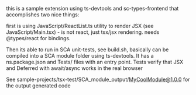 this is a sample extension using ts-devtools and sc-types-frontend that accomplishes two nice things:

first is using JavaScript/ReactList.ts utility to render JSX (see JavaScript/Main.tsx) - is not react, just tsx/jsx rendering. needs @types/react for bindings. 

Then its able to run in SCA unit-tests, see build.sh, basically can be compiled into a SCA module folder using ts-devtools. It has a ns.package.json and Tests/ files with an entry point. Tests verify that JSX and Deferred with await/async works in the real browser 

See sample-projects/tsx-test/SCA_module_output/MyCoolModule@1.0.0 for the output generated code